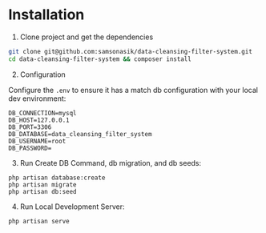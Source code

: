 Installation
============

1. Clone project and get the dependencies

```bash
git clone git@github.com:samsonasik/data-cleansing-filter-system.git
cd data-cleansing-filter-system && composer install
```

2. Configuration

Configure the `.env` to ensure it has a match db configuration with your local dev environment:

```env
DB_CONNECTION=mysql
DB_HOST=127.0.0.1
DB_PORT=3306
DB_DATABASE=data_cleansing_filter_system
DB_USERNAME=root
DB_PASSWORD=
```

3. Run Create DB Command, db migration, and db seeds:

```
php artisan database:create
php artisan migrate
php artisan db:seed
```

4. Run Local Development Server:

```bash
php artisan serve
```